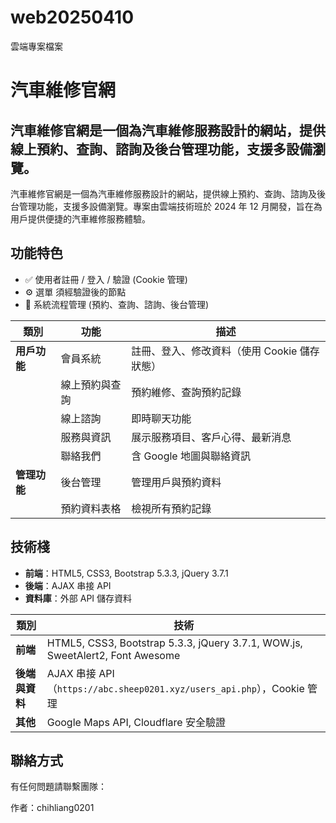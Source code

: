 # web20250410
雲端專案檔案

# 汽車維修官網

## 汽車維修官網是一個為汽車維修服務設計的網站，提供線上預約、查詢、諮詢及後台管理功能，支援多設備瀏覽。

汽車維修官網是一個為汽車維修服務設計的網站，提供線上預約、查詢、諮詢及後台管理功能，支援多設備瀏覽。專案由雲端技術班於 2024 年 12 月開發，旨在為用戶提供便捷的汽車維修服務體驗。

## 功能特色

- ✅ 使用者註冊 / 登入 / 驗證 (Cookie 管理)
- ⚙️ 選單 須經驗證後的節點
- 📝 系統流程管理 (預約、查詢、諮詢、後台管理)

| **類別**      | **功能**                     | **描述**                              |
|---------------|-----------------------------|---------------------------------------|
| **用戶功能**  | 會員系統                   | 註冊、登入、修改資料（使用 Cookie 儲存狀態） |
|               | 線上預約與查詢             | 預約維修、查詢預約記錄                |
|               | 線上諮詢                   | 即時聊天功能                         |
|               | 服務與資訊                 | 展示服務項目、客戶心得、最新消息      |
|               | 聯絡我們                   | 含 Google 地圖與聯絡資訊             |
| **管理功能**  | 後台管理                   | 管理用戶與預約資料                   |
|               | 預約資料表格               | 檢視所有預約記錄                     |

## 技術棧

- **前端**：HTML5, CSS3, Bootstrap 5.3.3, jQuery 3.7.1  
- **後端**：AJAX 串接 API  
- **資料庫**：外部 API 儲存資料

| **類別**      | **技術**                     |
|---------------|-----------------------------|
| **前端**      | HTML5, CSS3, Bootstrap 5.3.3, jQuery 3.7.1, WOW.js, SweetAlert2, Font Awesome |
| **後端與資料**| AJAX 串接 API（`https://abc.sheep0201.xyz/users_api.php`），Cookie 管理 |
| **其他**      | Google Maps API, Cloudflare 安全驗證 |

## 聯絡方式
有任何問題請聯繫團隊：

作者：chihliang0201 

